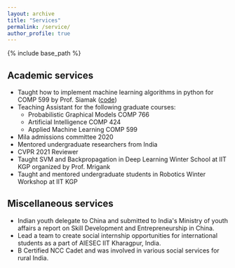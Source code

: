 ```yaml
---
layout: archive
title: "Services"
permalink: /service/
author_profile: true
---
```


{% include base_path %}

## Academic services
  * Taught how to implement machine learning algorithms in python for COMP 599 by Prof. Siamak ([code](https://github.com/mravanba/comp551-notebooks))
  * Teaching Assistant for the following graduate courses:
      * Probabilistic Graphical Models COMP 766
      * Artificial Intelligence COMP 424
      * Applied Machine Learning COMP 599
  * Mila admissions committee 2020
  * Mentored undergraduate researchers from India
  * CVPR 2021 Reviewer
  * Taught SVM and Backpropagation in Deep Learning Winter School at IIT KGP organized by Prof. Mrigank
  * Taught and mentored undergraduate students in Robotics Winter Workshop at IIT KGP

##  Miscellaneous services
  * Indian youth delegate to China and submitted to India's Ministry of youth affairs a report on Skill Development and Entrepreneurship in China. 
  * Lead a team to create social internship opportunities for international students as a part of AIESEC IIT Kharagpur, India. 
  * B Certified NCC Cadet and was involved in various social services for rural India. 